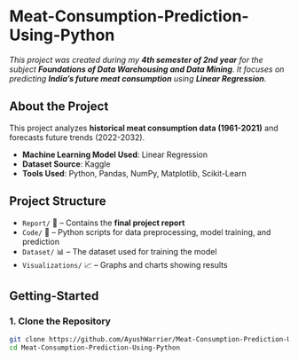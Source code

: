 # Meat-Consumption-Prediction-Using-Python

*This project was created during my **4th semester of 2nd year** for the subject **Foundations of Data Warehousing and Data Mining**. It focuses on predicting **India’s future meat consumption** using **Linear Regression**.*

## About the Project  
This project analyzes **historical meat consumption data (1961-2021)** and forecasts future trends (2022-2032).  
- **Machine Learning Model Used**: Linear Regression  
- **Dataset Source**: Kaggle  
- **Tools Used**: Python, Pandas, NumPy, Matplotlib, Scikit-Learn  

## Project Structure  
- `Report/` 📄 – Contains the **final project report**  
- `Code/` 🐍 – Python scripts for data preprocessing, model training, and prediction  
- `Dataset/` 📊 – The dataset used for training the model  
- `Visualizations/` 📈 – Graphs and charts showing results

## Getting-Started

### **1. Clone the Repository**
```sh
git clone https://github.com/AyushWarrier/Meat-Consumption-Prediction-Using-Python.git
cd Meat-Consumption-Prediction-Using-Python
